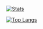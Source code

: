 [![Stats](https://github-readme-stats.vercel.app/api?username=manlaig&count_private=true&hide_rank=true&include_all_commits=true&hide_title=true&show_icons=true&theme=tokyonight)](https://github.com/anuraghazra/github-readme-stats)


[![Top Langs](https://github-readme-stats.vercel.app/api/top-langs/?username=manlaig&layout=compact&theme=tokyonight)](https://github.com/anuraghazra/github-readme-stats)
